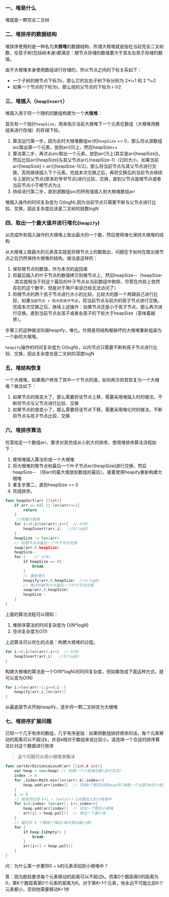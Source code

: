 ### 一、堆是什么

堆就是一颗完全二叉树

### 二、堆排序的数据结构

堆排序使用的是一种名为**大根堆**的数据结构，所谓大根堆就是指在当前完全二叉树数，任意子树(包括树本身)都满足：根节点存储的数值要大于其左右孩子存储的数值。

由于大根堆本身使用数组进行存储的，所以节点之间的下标关系如下：

- 一个子树的根节点下标为i，那么它的左右子树下标分别为 2*i+1 和 2 *i+2
- 如果一个节点的下标为i，那么他的父节点的下标为 i-1/2



### 三、堆插入（`heapInsert`）

堆插入用于将一个随机的数组构建为一个**大根堆**：

首先有一个指针`heapSize`，用来指示当前大根堆下一个元素在数组（大根堆用数组来进行存储）的存储下标。

1. 算法运行第一步，因为此时大根堆数组arr的`heapSize` == 0，那么将从源数组src取出第一个元素，放到arr[0]上，然后heapSize++
2. 算法第二步，再次从src取出一个元素，放到arr[1]上(其实是arr[heapSize])。然后比较arr[heapSize]与其父节点arr[（heapSize-1）/2]的大小，如果当前arr[heapSize] > arr[(heapSize-1)/2]，那么将当前节点与其父节点进行交换，否则继续插入下个元素。完成本次交换之后，再将交换后的当前节点继续与上层的父节点(原本的爷爷节点)进行比较、交换，直到父节点是根节点或者当前节点小于根节点为止
3. 持续进行第二步，直到源数组src的所有值插入到大根堆数组arr



堆插入操作的时间复杂度为 O(logN),因为当前节点只需要不断与父节点进行比较、交换，因此复杂度应该是二叉树的层数logN



### 四、取出一个最大值并进行堆化(`heapify`)

从完成所有插入操作的大根堆上取出最大的一个数，然后使用堆化保持大根堆的结构

从大根堆上取最大的元素其实就是将根节点上的数取出，问题在于如何在取出根节点之后仍然保持大根堆的结构，做法是这样的：

1. 保存根节点的数值，作为本次的返回值
2. 将最后插入的叶子节点的数值拷贝到根节点上，然后heapSize--（heapSize--其实就相当于将这个最后的叶子节点从当前数组中剔除，尽管在内存上依然存在的这个数字，但是对于用户来说已经无法访问了）
3. 将根节点的两个孩子节点进行大小的比较，比较大的那一个再跟自己进行比较，如果`当前节点 < 较大的孩子节点`，将当前节点与较大的孩子节点进行交换。完成本次交换之后，继续上述操作：如果节点还是小于孩子节点，那么再次进行交换。直到当前节点左孩子或者右孩子的下标大于heapSize（意味着越界）。

步骤三的这种做法叫做heapify，堆化。作用是将结构被破坏的大根堆重新组装为一个新的大根堆。



`heapify`操作的时间复杂度为 O(logN)，以内节点只需要不断和孩子节点进行比较、交换，因此复杂度也是二叉树的深度logN



### 五、堆结构恢复

一个大根堆，如果用户修改了其中一个节点的值，如何再次将其恢复为一个大根堆？做法如下：

1. 如果节点的值变大了，那么需要将该节点上移，需要采用堆插入时的做法，不断将节点与父节点进行比较、交换
2. 如果节点的值变小了，那么需要将该节点下移，需要采用堆化时的做法，不断将节点与孩子节点比较、交换



### 六、堆排序算法

任意给定一个数组arr，要求对其完成从小到大的排序，使用堆排序算法流程如下：

1. 使用堆插入算法形成一个大根堆
2. 将大根堆的根节点和最后一个叶子节点arr[heapSize]进行交换，然后heapSize-- （将arr的最大值放到数组的最后）。接着使用heapify重新构建大根堆
3. 重复步骤二，直到heapSize == 0
4. 完成排序。

```go
func heapSort(arr []int){
    if arr == nil || len(arr)<=1{
        return
    }
     //构建大根堆 
    for i:=0;i<len(arr);i++{  // O(N)
        heapInsert(arr,i)	//O(logN)
    }
    heapSize := len(arr)
    // 将根节点与最后一个叶子节点交换
    swap(arr,0.heapSize)  
    heapSize--
    for {    // o(N)
        if heapSize == 0{
            break
        }
        // 重新堆化
        heapify(arr,0,heapSize)  //o(logN)
        // 再次将根节点与最后一个叶子节点交换
        swap(arr,0,heapSize) 
        heapSize--
    }
}
```

上面的算法流程可以得知：

1. 堆排序算法的时间复杂度为 O(N*logN)
2. 空间复杂度为O(1)



上述算法可以优化的点是：构建大根堆的过程。

```go
for i:=0;i<len(arr);i++{  // O(N)
    heapInsert(arr,i)	//O(logN)
}
```

构建大根堆的算法是一个O(N*logN)的时间复杂度，但如果改成下面这种方式，就可以变为O(N)

```go
for i:=len(arr)-1;i>=0;i--{
    heapify(arr,i,len(arr))
}
```

从最底层节点开始heapify，逐步将一颗二叉树变为大根堆



### 七、堆排序扩展问题

已知一个几乎有序的数组，几乎有序是指：如果把数组排好顺序的话，每个元素移动的距离可以不超过k，并且k相对于数组来说比较小。请选择一个合适的排序算法针对这个数据进行排序

> 这个问题可以用小根堆来解决

```go
func sortArrDistanceLessK(arr []int,k int){
    var heap = new(heap) // 构建一个小根堆对象(自行实现)
    index := 0
    for ;index<Math.min(len(arr),k);index++{
        heap.add(arr[index])  // 将前k个数添加到heap中(构建一个长度为k的小根堆)
    }
    i := 0
    // 继续把后续 k+1 ~ len(arr)-1的数加入到小根堆中
    for i=0;index< len(arr); i++,index++{
        heap.add(arr[index])  // 添加一个数到小根堆
        arr[i] = heap.poll()  // 弹出一个最小值
    }
    // 最后将 k 个数挨个弹出(每次弹出最小值)
    for {
        if heap.IsEmpty() {
            break
        }
        arr[i++] = heap.poll()
    }
}
```

问：为什么第一步要将0 ~ k的元素添加到小根堆中？

答：因为题目要求每个元素移动的距离可以不超过k。而第0个数距离0的距离为0，第K个数距离第0个元素的距离为K。对于第K+1个元素，他永远不可能比前K个元素都小，否则他需要移动K+1步
